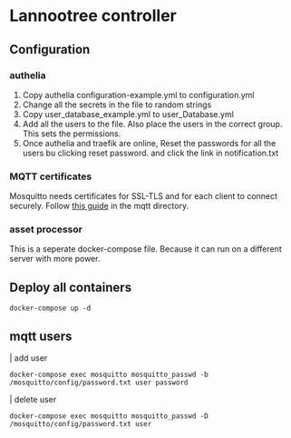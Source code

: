 # Lannootree controller

## Configuration

### authelia

1. Copy authelia configuration-example.yml to configuration.yml
2. Change all the secrets in the file to random strings
3. Copy user_database_example.yml to user_Database.yml
4. Add all the users to the file. Also place the users in the correct group. This sets the permissions.
5. Once authelia and traefik are online, Reset the passwords for all the users bu clicking reset password. and click the link in notification.txt

### MQTT certificates

Mosquitto needs certificates for SSL-TLS and for each client to connect securely.
Follow [this guide](mqtt/README.md) in the mqtt directory.

### asset processor

This is a seperate docker-compose file. Because it can run on a different server with more power.

## Deploy all containers

```
docker-compose up -d
```


## mqtt users

| add user
```
docker-compose exec mosquitto mosquitto_passwd -b /mosquitto/config/password.txt user password
```
| delete user
```
docker-compose exec mosquitto mosquitto_passwd -D /mosquitto/config/password.txt user
```

